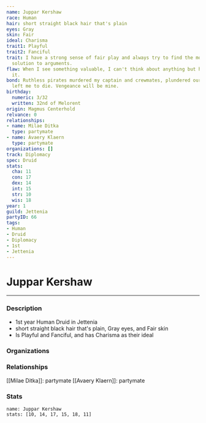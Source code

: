 ```yaml
---
name: Juppar Kershaw
race: Human
hair: short straight black hair that's plain
eyes: Gray
skin: Fair
ideal: Charisma
trait1: Playful
trait2: Fanciful
trait: I have a strong sense of fair play and always try to find the most equitable
  solution to arguments.
flaw: When I see something valuable, I can't think about anything but how to steal
  it.
bond: Ruthless pirates murdered my captain and crewmates, plundered our ship, and
  left me to die. Vengeance will be mine.
birthday:
  numeric: 3/32
  written: 32nd of Melorent
origin: Magmus Centerhold
relvance: 0
relationships:
- name: Milae Ditka
  type: partymate
- name: Avaery Klaern
  type: partymate
organizations: []
track: Diplomacy
spec: Druid
stats:
  cha: 11
  con: 17
  dex: 14
  int: 15
  str: 10
  wis: 18
year: 1
guild: Jettenia
partyID: 66
tags:
- Human
- Druid
- Diplomacy
- 1st
- Jettenia
---
```

# Juppar Kershaw
---
### Description
- 1st year Human Druid in Jettenia
- short straight black hair that's plain, Gray eyes, and Fair skin
- Is Playful and Fanciful, and has Charisma as their ideal

### Organizations
### Relationships
[[Milae Ditka]]: partymate
[[Avaery Klaern]]: partymate
### Stats
```statblock
name: Juppar Kershaw
stats: [10, 14, 17, 15, 18, 11]
```